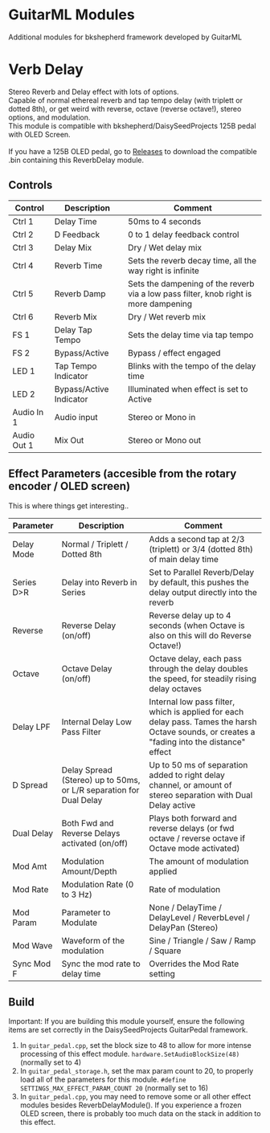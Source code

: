 # GuitarML Modules
Additional modules for bkshepherd framework developed by GuitarML

# Verb Delay

Stereo Reverb and Delay effect with lots of options. <br>
Capable of normal ethereal reverb and tap tempo delay (with triplett or dotted 8th), or get weird with reverse, octave (reverse octave!), stereo options, and modulation. <br>
This module is compatible with bkshepherd/DaisySeedProjects 125B pedal with OLED Screen.
<br><br>
If you have a 125B OLED pedal, go to [Releases]() to download the compatible .bin containing this ReverbDelay module.

## Controls

| Control | Description | Comment |
| --- | --- | --- |
| Ctrl 1 | Delay Time | 50ms to 4 seconds |
| Ctrl 2 | D Feedback | 0 to 1 delay feedback control |
| Ctrl 3 | Delay Mix | Dry / Wet delay mix |
| Ctrl 4 | Reverb Time | Sets the reverb decay time, all the way right is infinite |
| Ctrl 5 | Reverb Damp | Sets the dampening of the reverb via a low pass filter, knob right is more dampening |
| Ctrl 6 | Reverb Mix | Dry / Wet reverb mix |
| FS 1 | Delay Tap Tempo | Sets the delay time via tap tempo |
| FS 2 | Bypass/Active | Bypass / effect engaged |
| LED 1 | Tap Tempo Indicator | Blinks with the tempo of the delay time |
| LED 2 | Bypass/Active Indicator |Illuminated when effect is set to Active |
| Audio In 1 | Audio input | Stereo or Mono in  |
| Audio Out 1 | Mix Out | Stereo or Mono out |

## Effect Parameters (accesible from the rotary encoder / OLED screen)
This is where things get interesting..

| Parameter | Description | Comment |
| --- | --- | --- |
| Delay Mode | Normal / Triplett / Dotted 8th | Adds a second tap at 2/3 (triplett) or 3/4 (dotted 8th) of main delay time |
| Series D>R | Delay into Reverb in Series | Set to Parallel Reverb/Delay by default, this pushes the delay output directly into the reverb |
| Reverse | Reverse Delay (on/off) | Reverse delay up to 4 seconds (when Octave is also on this will do Reverse Octave!) |
| Octave | Octave Delay (on/off) | Octave delay, each pass through the delay doubles the speed, for steadily rising delay octaves |
| Delay LPF | Internal Delay Low Pass Filter | Internal low pass filter, which is applied for each delay pass. Tames the harsh Octave sounds, or creates a "fading into the distance" effect |
| D Spread | Delay Spread (Stereo) up to 50ms, or L/R separation for Dual Delay | Up to 50 ms of separation added to right delay channel, or amount of stereo separation with Dual Delay active  |
| Dual Delay | Both Fwd and Reverse Delays activated (on/off) | Plays both forward and reverse delays (or fwd octave / reverse octave if Octave mode activated) |
| Mod Amt | Modulation Amount/Depth | The amount of modulation applied |
| Mod Rate | Modulation Rate (0 to 3 Hz) | Rate of modulation |
| Mod Param | Parameter to Modulate | None / DelayTime / DelayLevel / ReverbLevel / DelayPan (Stereo) |
| Mod Wave | Waveform of the modulation | Sine / Triangle / Saw / Ramp / Square |
| Sync Mod F | Sync the mod rate to delay time | Overrides the Mod Rate setting |


## Build
Important: If you are building this module yourself, ensure the following items are set correctly in the DaisySeedProjects GuitarPedal framework.

1. In ```guitar_pedal.cpp```, set the block size to 48 to allow for more intense processing of this effect module. ```hardware.SetAudioBlockSize(48)```  (normally set to 4)
2. In ```guitar_pedal_storage.h```, set the max param count to 20, to properly load all of the parameters for this module. ```#define SETTINGS_MAX_EFFECT_PARAM_COUNT 20``` (normally set to 16)
3. In ```guitar_pedal.cpp```, you may need to remove some or all other effect modules besides ReverbDelayModule(). If you experience a frozen OLED screen, there is probably too much data on the stack in addition to this effect.
